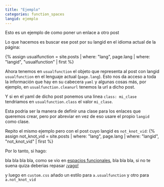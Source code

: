 ```yaml
---
title: "Ejemplo"
categories: function_spaces
langid: ejemplo
---
```


Esto es un ejemplo de como poner un enlace a otro post

Lo que hacemos es buscar ese post por su langid en el idioma actual
de la página:

{% assign usualfunction = site.posts | where: "lang", page.lang | where: "langid", "usualfunction" | first %}

Ahora tenemos en `usualfunction` el objeto que representa al post con
langid `usualfunction` en el lenguaje actual (`page.lang`).
Esto nos da acceso a toda la información
que hay en su cabecera `yaml` y algunas cosas más, por ejemplo, en
`usualfunction.cleanurl` tenemos la url a dicho post.

Y si en el yaml de dicho post ponemos una linea `class: mi_clase`
tendriamos en `usualfunction.class` el valor `mi_clase`.

Esta podria ser la manera de definir una clase para los enlaces que queremos crear,
pero por abreviar en vez de eso usare el propio `langid` como clase.

Repito el mismo ejemplo pero con el post cuyo langid es `not_knot_vid`:
{% assign not_knot_vid = site.posts | where: "lang", page.lang | where: "langid", "not_knot_vid" | first %}

Por lo tanto, si hago:

bla bla bla bla, como se vio en
<a href="{{usualfunction.cleanurl}}" class="{{usualfunction.langid}}">espacios funcionales</a>,
bla bla bla, si no te suena quiza deberias repasar
<a href="{{not_knot_vid.cleanurl}}" class="{{not_knot_vid.langid}}" title="{{not_knot_vid.title}}">¡vago!</a>

y luego en `custom.css` añado un estilo para `a.usualfunction` y otro para
`a.not_knot_vid`
